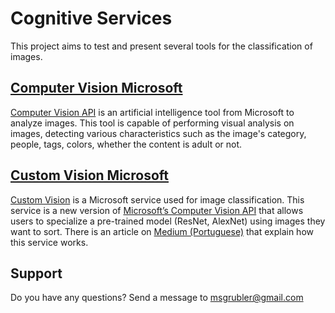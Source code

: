 ﻿# Cognitive Services

This project aims to test and present several tools for the classification of images.

## <a href="https://github.com/Murillo/Cognitives-Services/tree/master/src/Microsoft/ComputerVision">Computer Vision Microsoft</a>

<a href="https://azure.microsoft.com/pt-br/services/cognitive-services/computer-vision/">Computer Vision API</a> is an artificial intelligence tool from Microsoft to analyze images. This tool is capable of performing visual analysis on images, detecting various characteristics such as the image's category, people, tags, colors, whether the content is adult or not.

## <a href="https://github.com/Murillo/Cognitives-Services/tree/master/src/Microsoft/CustonVision">Custom Vision Microsoft</a>

<a href="https://customvision.ai" target="_blank">Custom Vision</a> is a Microsoft service used for image classification. This service is a new version of <a href="https://www.microsoft.com/cognitive-services/en-us/computer-vision-api" target="_blank">Microsoft’s Computer Vision API</a> that allows users to specialize a pre-trained model (ResNet, AlexNet) using images they want to sort. There is an article on <a href="https://medium.com/cwi-software/classificando-imagens-com-o-custom-vision-da-microsoft-c6ee54aba953">Medium (Portuguese)</a> that explain how this service works.


## Support
Do you have any questions? Send a message to msgrubler@gmail.com